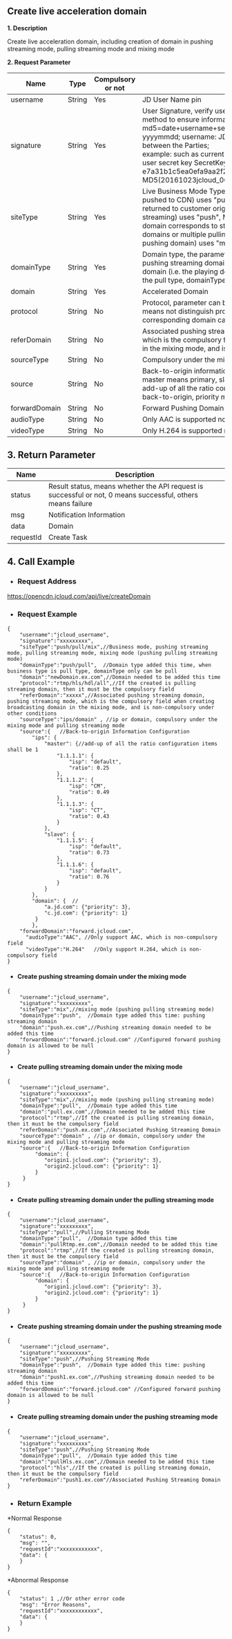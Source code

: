 ## **Create live acceleration domain**

**1. Description**

Create live acceleration domain, including creation of domain in pushing streaming mode, pulling streaming mode and mixing mode

**2. Request Parameter**

| Name           | Type   | Compulsory or not | Description                                                         |
| -------------- | ------ | -------- | ------------------------------------------------------------ |
| username       | String | Yes       | JD User Name pin                                                |
| signature      | String | Yes       | User Signature, verify user's identity information through md5 method to ensure information security.</br> md5=date+username+secret key SecretKey; date: format is yyyymmdd; username: JD user name pin secret key: agreed between the Parties;</br> example: such as current date 2016-10-23, user pin: jcloud_00, user secret key SecretKey: e7a31b1c5ea0efa9aa2f29c6559f7d61, then the signature is MD5(20161023jcloud_00e7a31b1c5ea0efa9aa2f29c6559f7d61) |
| siteType | String | Yes | Live Business Mode Type, Pushing Streaming Mode (Streamer is pushed to CDN) uses "push", Pulling Streaming Mode (CDN is returned to customer origin server for broadcasting in pulling streaming) uses "push", Mixing Mode (One pushing streaming domain corresponds to statuses such as multiple broadcasting domains or multiple pulling streaming domains and forward pushing domain) uses "mix" |
|domainType | String | Yes | Domain type, the parameter value is push/pull, push means the pushing streaming domain, while pull means pulling streaming domain (i.e. the playing domain); when the business mode adopts the pull type, domainType can be pull only;|
|domain | String | Yes | Accelerated Domain|
|protocol | String |No| Protocol, parameter can be all, rtmp, hdl (namely, http-flv), hls; all means not distinguish protocols, when protocol is all, the corresponding domain can be directly converted to rtmp, hls, flv|
|referDomain | String |No |Associated pushing streaming domain, pushing streaming mode, which is the compulsory field when creating broadcasting domain in the mixing mode, and is non-compulsory under other conditions|
|sourceType | String |No|Compulsory under the mixing mode and pulling streaming mode |
|source | String |No |Back-to-origin information configuration, upon ip back-to-origin, master means primary, slave means slave, ratio means weight, add-up of all the ratio configuration items shall be 1; upon domain back-to-origin, priority means priority |
|forwardDomain| String |No|Forward Pushing Domain |
|audioType| String |No|Only AAC is supported now, which is the optional field |
|videoType| String |No|Only H.264 is supported now, which is the optional field |
 
## **3. Return Parameter**

| **Name** | **Description**                                                  |
| -------- | --------------------------------------------------------- |
| status   | Result status, means whether the API request is successful or not, 0 means successful, others means failure |
| msg      | Notification Information |
| data     | Domain  |
| requestId| Create Task|
 
## **4. Call Example**

- ### **Request Address**

https://opencdn.jcloud.com/api/live/createDomain

 - ### **Request Example**

```
{
    "username":"jcloud_username",
    "signature":"xxxxxxxxx",
    "siteType":"push/pull/mix",//Business mode, pushing streaming mode, pulling streaming mode, mixing mode (pushing pulling streaming mode)
    "domainType":"push/pull",  //Domain type added this time, when business type is pull type, domainType only can be pull
    "domain":"newDomain.ex.com",//Domain needed to be added this time
    "protocol":"rtmp/hls/hdl/all",//If the created is pulling streaming domain, then it must be the compulsory field
    "referDomain":"xxxxx",//Associated pushing streaming domain, pushing streaming mode, which is the compulsory field when creating broadcasting domain in the mixing mode, and is non-compulsory under other conditions
    "sourceType":"ips/domain" , //ip or domain, compulsory under the mixing mode and pulling streaming mode
    "source":{   //Back-to-origin Information Configuration
        "ips": {
            "master": {//add-up of all the ratio configuration items shall be 1
                "1.1.1.1": {
                    "isp": "default",
                    "ratio": 0.25
                },
                "1.1.1.2": {
                    "isp": "CM",
                    "ratio": 0.49
                },
                "1.1.1.3": {
                    "isp": "CT",
                    "ratio": 0.43
                }
            },
            "slave": {
                "1.1.1.5": {
                    "isp": "default",
                    "ratio": 0.73
                },
                "1.1.1.6": {
                    "isp": "default",
                    "ratio": 0.76
                }
            }
        },
        "domain": {  //
            "a.jd.com": {"priority": 3},
            "c.jd.com": {"priority": 1}
         }
        }, 
    "forwardDomain":"forward.jcloud.com",
      "audioType":"AAC", //Only support AAC, which is non-compulsory field
      "videoType":"H.264"   //Only support H.264, which is non-compulsory field
}
```

- #### **Create pushing streaming domain under the mixing mode**
```
{
    "username":"jcloud_username",
    "signature":"xxxxxxxxx",
    "siteType":"mix",//mixing mode (pushing pulling streaming mode)
    "domainType":"push",  //Domain type added this time: pushing streaming domain
    "domain":"push.ex.com",//Pushing streaming domain needed to be added this time
    "forwardDomain":"forward.jcloud.com" //Configured forward pushing domain is allowed to be null
}
```

- #### **Create pulling streaming domain under the mixing mode**
```
{
    "username":"jcloud_username",
    "signature":"xxxxxxxxx",
    "siteType":"mix",//mixing mode (pushing pulling streaming mode)
    "domainType":"pull",  //Domain type added this time
    "domain":"pull.ex.com",//Domain needed to be added this time
    "protocol":"rtmp",//If the created is pulling streaming domain, then it must be the compulsory field
    "referDomain":"push.ex.com",//Associated Pushing Streaming Domain
    "sourceType":"domain" , //ip or domain, compulsory under the mixing mode and pulling streaming mode
    "source":{   //Back-to-origin Information Configuration
         "domain": {  
            "origin1.jcloud.com": {"priority": 3},
            "origin2.jcloud.com": {"priority": 1}
         }
     }
}
```

- #### **Create pulling streaming domain under the pulling streaming mode**
```
{
    "username":"jcloud_username",
    "signature":"xxxxxxxxx",
    "siteType":"pull",//Pulling Streaming Mode
    "domainType":"pull",  //Domain type added this time
    "domain":"pullRtmp.ex.com",//Domain needed to be added this time
    "protocol":"rtmp",//If the created is pulling streaming domain, then it must be the compulsory field
    "sourceType":"domain" , //ip or domain, compulsory under the mixing mode and pulling streaming mode
    "source":{   //Back-to-origin Information Configuration
         "domain": {  
            "origin1.jcloud.com": {"priority": 3},
            "origin2.jcloud.com": {"priority": 1}
         }
     }
}
```

- #### **Create pushing streaming domain under the pushing streaming mode**
```
{
    "username":"jcloud_username",
    "signature":"xxxxxxxxx",
    "siteType":"push",//Pushing Streaming Mode
    "domainType":"push",  //Domain type added this time: pushing streaming domain
    "domain":"push1.ex.com",//Pushing streaming domain needed to be added this time
    "forwardDomain":"forward.jcloud.com" //Configured forward pushing domain is allowed to be null
}
```

- #### **Create pulling streaming domain under the pushing streaming mode**
```
{
    "username":"jcloud_username",
    "signature":"xxxxxxxxx",
    "siteType":"push",//Pushing Streaming Mode
    "domainType":"pull",  //Domain type added this time
    "domain":"pullHls.ex.com",//Domain needed to be added this time
    "protocol":"hls",//If the created is pulling streaming domain, then it must be the compulsory field
    "referDomain":"push1.ex.com"//Associated Pushing Streaming Domain
}
```

- ### **Return Example**

*Normal Response
```
{
    "status": 0,
    "msg": "",
    "requestId":"xxxxxxxxxxxx",
    "data": {
    }
}
```
*Abnormal Response
```
{
    "status": 1 ,//Or other error code
    "msg": "Error Reasons",
    "requestId":"xxxxxxxxxxxx",
    "data": {
    }
}
```
